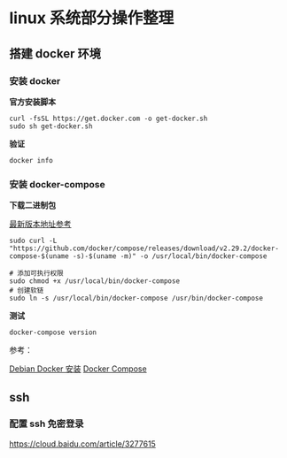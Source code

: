 # linux 系统部分操作整理

## 搭建 docker 环境

### 安装 docker

**官方安装脚本**

```shell
curl -fsSL https://get.docker.com -o get-docker.sh
sudo sh get-docker.sh
```

**验证**

```shell
docker info
```

### 安装 docker-compose

**下载二进制包**

[最新版本地址参考](https://github.com/docker/compose/releases)

```shell
sudo curl -L "https://github.com/docker/compose/releases/download/v2.29.2/docker-compose-$(uname -s)-$(uname -m)" -o /usr/local/bin/docker-compose
```

```shell
# 添加可执行权限
sudo chmod +x /usr/local/bin/docker-compose
# 创建软链
sudo ln -s /usr/local/bin/docker-compose /usr/bin/docker-compose
```

**测试**

```shell
docker-compose version
```

参考：

[Debian Docker 安装](https://www.runoob.com/docker.../debian-docker-install.html)
[Docker Compose](https://www.runoob.com/docker.../docker-compose.html)

## ssh

### 配置 ssh 免密登录

https://cloud.baidu.com/article/3277615

